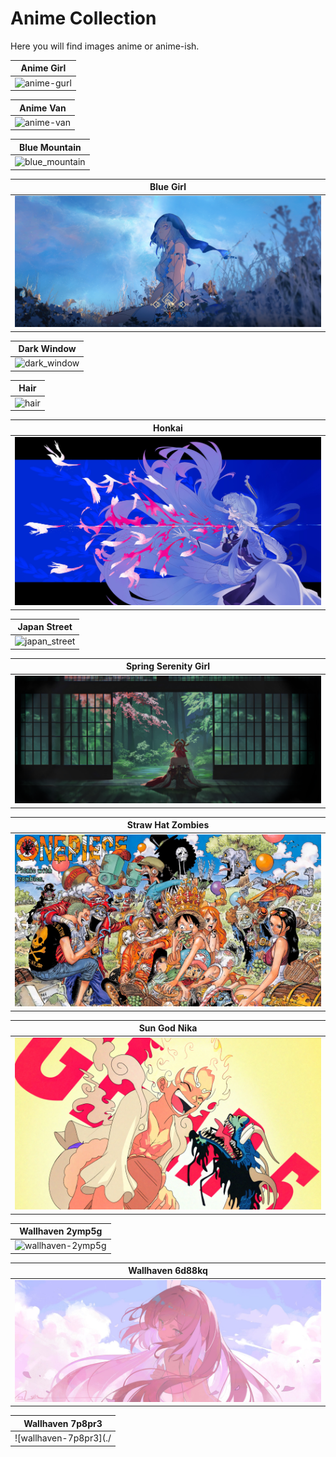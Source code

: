 # Anime Collection

Here you will find images anime or anime-ish.

| **Anime Girl**                                        |
| ----------------------------------------------------- |
| ![anime-gurl](./anime-gurl.jpg)                       |

| **Anime Van**                                         |
| ----------------------------------------------------- |
| ![anime-van](./anime-van.png)                         |

| **Blue Mountain**                                     |
| ----------------------------------------------------- |
| ![blue_mountain](./blue_mountain.png)                  |

| **Blue Girl**                                         |
| ----------------------------------------------------- |
| ![bluegirl](./bluegirl.jpg)                           |

| **Dark Window**                                       |
| ----------------------------------------------------- |
| ![dark_window](./dark_window.png)                     |

| **Hair**                                              |
| ----------------------------------------------------- |
| ![hair](./hair.jpg)                                   |

| **Honkai**                                            |
| ----------------------------------------------------- |
| ![honkai](./honkai.jpg)                               |

| **Japan Street**                                      |
| ----------------------------------------------------- |
| ![japan_street](./japan_street.png)                   |

| **Spring Serenity Girl**                              |
| ----------------------------------------------------- |
| ![Spring_Serenity_girl](./Spring_Serenity_girl.png)    |

| **Straw Hat Zombies**                                 |
| ----------------------------------------------------- |
| ![straw-hat-zombies](./straw-hat-zombies.jpg)         |

| **Sun God Nika**                                      |
| ----------------------------------------------------- |
| ![sun-god-nika](./sun-god-nika.jpg)                   |

| **Wallhaven 2ymp5g**                                  |
| ----------------------------------------------------- |
| ![wallhaven-2ymp5g](./wallhaven-2ymp5g.png)          |

| **Wallhaven 6d88kq**                                  |
| ----------------------------------------------------- |
| ![wallhaven-6d88kq](./wallhaven-6d88kq.jpg)          |

| **Wallhaven 7p8pr3**                                  |
| ----------------------------------------------------- |
| ![wallhaven-7p8pr3](./
